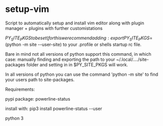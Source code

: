 # setup-vim

Script to automatically setup and install vim editor along with plugin manager + plugins with further customistations

$PY_SITE_PKGS to be set (for this we recommend adding: export PY_SITE_PKGS=$(python -m site --user-site) to your .profile or shells startup rc file.

Bare in mind not all versions of python support this command, in which case: manually finding and exporting the path to your ~/.local/..../site-packages folder and setting in in $PY_SITE_PKGS will work. 

In all versions of python you can use the command 'python -m site' to find your users path to site-packages.

Requirements:

pypi package: powerline-status 

install with: pip3 install powerline-status --user

python 3
